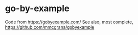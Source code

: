 # go-by-example
Code from https://gobyexample.com/
See also, most complete, https://github.com/mmcgrana/gobyexample